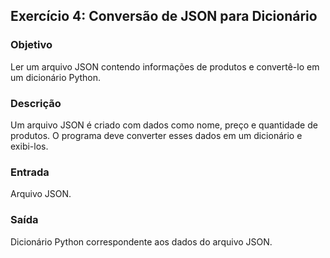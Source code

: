 
## Exercício 4: Conversão de JSON para Dicionário

### Objetivo
Ler um arquivo JSON contendo informações de produtos e convertê-lo em um dicionário Python.

### Descrição
Um arquivo JSON é criado com dados como nome, preço e quantidade de produtos. O programa deve converter esses dados em um dicionário e exibi-los.

### Entrada
Arquivo JSON.

### Saída
Dicionário Python correspondente aos dados do arquivo JSON.
